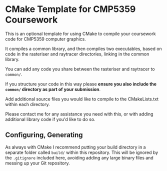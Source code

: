 # CMake Template for CMP5359 Coursework

This is an optional template for using CMake to compile your coursework code for CMP5359 computer graphics.

It compiles a common library, and then compiles two executables, based on code in the rasteriser and raytracer directories, linking in the common library.

You can add any code you share between the rasteriser and raytracer to `common/`.

If you structure your code in this way please **ensure you also include the `common/` directory as part of your submission**.

Add additional source files you would like to compile to the CMakeLists.txt within each directory.

Please contact me for any assistance you need with this, or with adding additional library code if you'd like to do so.

## Configuring, Generating

As always with CMake I recommend putting your build directory in a separate folder called `build/` within this repository. This will be ignored by the `.gitignore` included here, avoiding adding any large binary files and messing up your Git repository.
